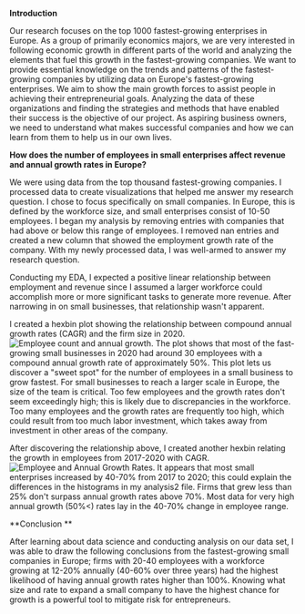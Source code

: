 **Introduction**

Our research focuses on the top 1000 fastest-growing enterprises in Europe. As a group of primarily economics majors, we are very interested in following economic growth in different parts of the world and analyzing the elements that fuel this growth in the fastest-growing companies. We want to provide essential knowledge on the trends and patterns of the fastest-growing companies by utilizing data on Europe's fastest-growing enterprises. We aim to show the main growth forces to assist people in achieving their entrepreneurial goals. Analyzing the data of these organizations and finding the strategies and methods that have enabled their success is the objective of our project. As aspiring business owners, we need to understand what makes successful companies and how we can learn from them to help us in our own lives.

**How does the number of employees in small enterprises affect revenue and annual growth rates in Europe?**

We were using data from the top thousand fastest-growing companies. I processed data to create visualizations that helped me answer my research question. I chose to focus specifically on small companies. In Europe, this is defined by the workforce size, and small enterprises consist of 10-50 employees. I began my analysis by removing entries with companies that had above or below this range of employees. I removed nan entries and created a new column that showed the employment growth rate of the company. With my newly processed data, I was well-armed to answer my research question.

Conducting my EDA, I expected a positive linear relationship between employment and revenue since I assumed a larger workforce could accomplish more or more significant tasks to generate more revenue. After narrowing in on small businesses, that relationship wasn't apparent.

I created a hexbin plot showing the relationship between compound annual growth rates (CAGR) and the firm size in 2020. ![Employee count and annual growth](/Users/elliotthayton/Desktop/DATA301/project-group43/images/CAGR_vs._#employees.png). The plot shows that most of the fast-growing small businesses in 2020 had around 30 employees with a compound annual growth rate of approximately 50%. This plot lets us discover a "sweet spot" for the number of employees in a small business to grow fastest. For small businesses to reach a larger scale in Europe, the size of the team is critical. Too few employees and the growth rates don't seem exceedingly high; this is likely due to discrepancies in the workforce. Too many employees and the growth rates are frequently too high, which could result from too much labor investment, which takes away from investment in other areas of the company.

After discovering the relationship above, I created another hexbin relating the growth in employees from 2017-2020 with CAGR. ![Employee and Annual Growth Rates](/Users/elliotthayton/Desktop/DATA301/project-group43/images/Growth_rates.png). It appears that most small enterprises increased by 40-70% from 2017 to 2020; this could explain the differences in the histograms in my analysis2 file. Firms that grew less than 25% don't surpass annual growth rates above 70%. Most data for very high annual growth (50%\<) rates lay in the 40-70% change in employee range.

**Conclusion **

After learning about data science and conducting analysis on our data set, I was able to draw the following conclusions from the fastest-growing small companies in Europe; firms with 20-40 employees with a workforce growing at 12-20% annually (40-60% over three years) had the highest likelihood of having annual growth rates higher than 100%. Knowing what size and rate to expand a small company to have the highest chance for growth is a powerful tool to mitigate risk for entrepreneurs.